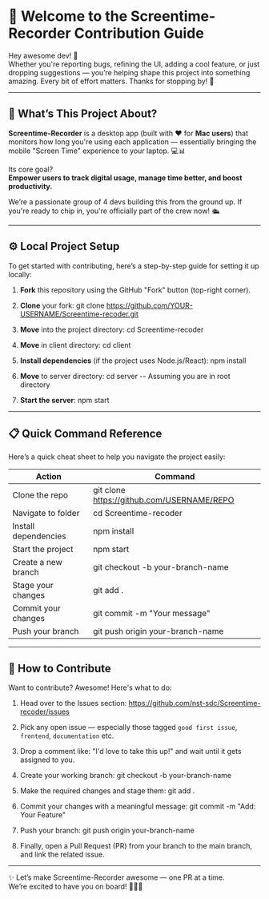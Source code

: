 # 🚀 Welcome to the Screentime-Recorder Contribution Guide

Hey awesome dev! 🙌  
Whether you're reporting bugs, refining the UI, adding a cool feature, or just dropping suggestions — you’re helping shape this project into something amazing. Every bit of effort matters. Thanks for stopping by! 🧡

---

## 📖 What’s This Project About?

**Screentime-Recorder** is a desktop app (built with ❤️ for **Mac users**) that monitors how long you're using each application — essentially bringing the mobile "Screen Time" experience to your laptop. 💻📊

Its core goal?  
**Empower users to track digital usage, manage time better, and boost productivity.**

We’re a passionate group of 4 devs building this from the ground up. If you're ready to chip in, you're officially part of the crew now! 🛳️

---

## ⚙️ Local Project Setup

To get started with contributing, here’s a step-by-step guide for setting it up locally:

1. **Fork** this repository using the GitHub "Fork" button (top-right corner).

2. **Clone** your fork:
   git clone https://github.com/YOUR-USERNAME/Screentime-recoder.git

3. **Move** into the project directory:
   cd Screentime-recoder

4. **Move** in client directory:
   cd client

5. **Install dependencies** (if the project uses Node.js/React):
   npm install

6. **Move** to server directory:
   cd server -- Assuming you are in root directory

8. **Start the server**:
   npm start

---

## 📋 Quick Command Reference

Here’s a quick cheat sheet to help you navigate the project easily:

| Action                        | Command                                       |
|------------------------------|-----------------------------------------------|
| Clone the repo               | git clone https://github.com/USERNAME/REPO   |
| Navigate to folder           | cd Screentime-recoder                        |
| Install dependencies         | npm install                                  |
| Start the project            | npm start                                    |
| Create a new branch          | git checkout -b your-branch-name             |
| Stage your changes           | git add .                                    |
| Commit your changes          | git commit -m "Your message"                 |
| Push your branch             | git push origin your-branch-name             |

---

## 🌟 How to Contribute

Want to contribute? Awesome! Here's what to do:

1. Head over to the Issues section: https://github.com/nst-sdc/Screentime-recoder/issues
2. Pick any open issue — especially those tagged `good first issue`, `frontend`, `documentation` etc.
3. Drop a comment like: "I'd love to take this up!" and wait until it gets assigned to you.

4. Create your working branch:
   git checkout -b your-branch-name

5. Make the required changes and stage them:
   git add .

6. Commit your changes with a meaningful message:
   git commit -m "Add: Your Feature"

7. Push your branch:
   git push origin your-branch-name

8. Finally, open a Pull Request (PR) from your branch to the main branch, and link the related issue.

---

✨ Let’s make Screentime-Recorder awesome — one PR at a time.  
We’re excited to have you on board! 🧑‍💻🚀
